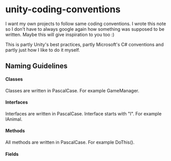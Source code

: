 # unity-coding-conventions
I want my own projects to follow same coding conventions. I wrote this note so I don't have to always google again how something was supposed to be written. Maybe this will give inspiration to you too :)

This is partly Unity's best practices, partly Microsoft's C# conventions and partly just how I like to do it myself.

## Naming Guidelines

#### Classes
Classes are written in PascalCase. For example GameManager.

#### Interfaces
Interfaces are written in PascalCase. Interface starts with "I". For example IAnimal.

#### Methods
All methods are written in PascalCase. For example DoThis().

#### Fields
